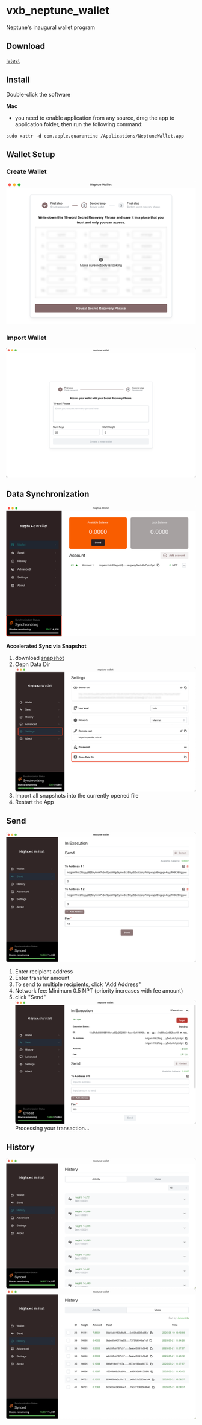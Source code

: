 # vxb_neptune_wallet
Neptune's inaugural wallet program

## Download

[latest](https://github.com/VxBlocks/vxb_neptune_wallet/releases/latest)

## Install

Double-click the software

**Mac**
- you need to enable application from any source, drag the app to application folder, then run the following command:

```
sudo xattr -d com.apple.quarantine /Applications/NeptuneWallet.app
```

## Wallet Setup

### Create Wallet
![alt text](imgs/image-5.png)

### Import Wallet
![alt text](imgs/image-4.png)

## Data Synchronization
![alt text](imgs/image-6.png)

**Accelerated Sync via Snapshot**
1. download [snapshot](snapshot.md)
2. Oepn Data Dir
![alt text](imgs/image-7.png)
3. Import all snapshots into the currently opened file
4. Restart the App

## Send
![alt text](imgs/image-8.png)
1. Enter recipient address
2. Enter transfer amount
3. To send to multiple recipients, click "Add Address"
4. Network fee: Minimum 0.5 NPT (priority increases with fee amount)
5. click "Send"
![alt text](imgs/image-9.png)
Processing your transaction...

## History
![alt text](imgs/image-2.png)
![alt text](imgs/image-3.png)
